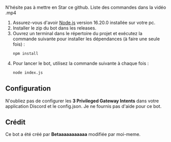 N'hésite pas à mettre en Star ce github.
Liste des commandes dans la vidéo .mp4

1. Assurez-vous d'avoir [Node.js](https://nodejs.org/) version 16.20.0 installée sur votre pc.
2. Installer le zip du bot dans les releases.
3. Ouvrez un terminal dans le répertoire du projet et exécutez la commande suivante pour installer les dépendances (à faire une seule fois) :
    ```sh
    npm install
    ```
4. Pour lancer le bot, utilisez la commande suivante à chaque fois :
    ```sh
    node index.js
    ```

## Configuration

N'oubliez pas de configurer les **3 Privileged Gateway Intents** dans votre application Discord et le config.json.
Je ne fournis pas d'aide pour ce bot.


## Crédit

Ce bot a été créé par **Betaaaaaaaaaaa** modifiée par moi-meme.

